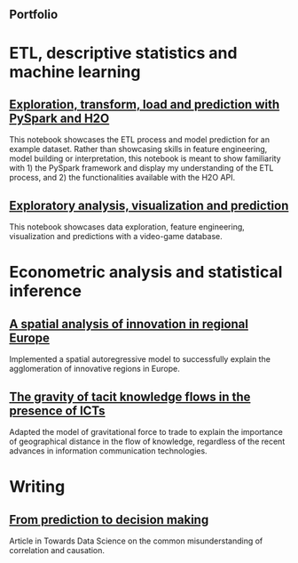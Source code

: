 Portfolio
---
# ETL, descriptive statistics and machine learning
## [Exploration, transform, load and prediction with PySpark and H2O](https://databricks-prod-cloudfront.cloud.databricks.com/public/4027ec902e239c93eaaa8714f173bcfc/4901559484398239/3985008231453347/377123234447052/latest.html)
This notebook showcases the ETL process and model prediction for an example dataset. Rather than showcasing skills in feature engineering, model building or interpretation, this notebook is meant to show familiarity with 1) the PySpark framework and display my understanding of the ETL process, and 2) the functionalities available with the H2O API.
## [Exploratory analysis, visualization and prediction](https://www.kaggle.com/kristofersoderstrom/pubg-main)
This notebook showcases data exploration, feature engineering, visualization and predictions with a video-game database. 
# Econometric analysis and statistical inference
## [A spatial analysis of innovation in regional Europe](http://lup.lub.lu.se/student-papers/record/7615461 )
Implemented a spatial autoregressive model to successfully explain the agglomeration of innovative regions in Europe.
## [The gravity of tacit knowledge flows in the presence of ICTs](http://lup.lub.lu.se/student-papers/record/8900542)
Adapted the model of gravitational force to trade to explain the importance of geographical distance in the flow of knowledge, regardless of the recent advances in information communication technologies.
# Writing
## [From prediction to decision making](https://towardsdatascience.com/why-your-predictions-might-be-falling-short-opinion-9b1fada35137)
Article in Towards Data Science on the common misunderstanding of correlation and causation. 
